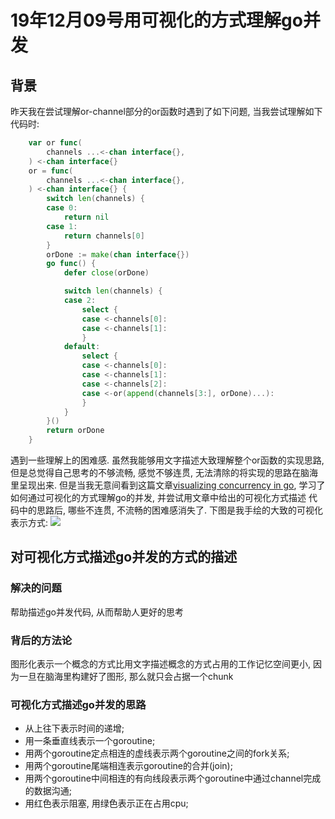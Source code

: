 # 19年12月09号用可视化的方式理解go并发

## 背景
昨天我在尝试理解or-channel部分的or函数时遇到了如下问题, 当我尝试理解如下代码时:
```go
	var or func(
		channels ...<-chan interface{},
	) <-chan interface{}
	or = func(
		channels ...<-chan interface{},
	) <-chan interface{} {
		switch len(channels) {
		case 0:
			return nil
		case 1:
			return channels[0]
		}
		orDone := make(chan interface{})
		go func() {
			defer close(orDone)

			switch len(channels) {
			case 2:
				select {
				case <-channels[0]:
				case <-channels[1]:
				}
			default:
				select {
				case <-channels[0]:
				case <-channels[1]:
				case <-channels[2]:
				case <-or(append(channels[3:], orDone)...):
				}
			}
		}()
		return orDone
	}
```
遇到一些理解上的困难感. 虽然我能够用文字描述大致理解整个or函数的实现思路, 但是总觉得自己思考的不够流畅, 
感觉不够连贯, 无法清除的将实现的思路在脑海里呈现出来.
但是当我无意间看到这篇文章[visualizing concurrency in go](https://divan.dev/posts/go_concurrency_visualize/), 学习了如何通过可视化的方式理解go的并发, 并尝试用文章中给出的可视化方式描述
代码中的思路后, 哪些不连贯, 不流畅的困难感消失了.
下图是我手绘的大致的可视化表示方式:
![](https://gitlab.com/mind1949.roadmap/technique.it/backend/golang/uploads/a4131adef0d5f1807eebf00184ed1729/image.png)

## 对可视化方式描述go并发的方式的描述
### 解决的问题
帮助描述go并发代码, 从而帮助人更好的思考

### 背后的方法论
图形化表示一个概念的方式比用文字描述概念的方式占用的工作记忆空间更小, 因为一旦在脑海里构建好了图形, 那么就只会占据一个chunk

### 可视化方式描述go并发的思路
* 从上往下表示时间的递增;
* 用一条垂直线表示一个goroutine;
* 用两个goroutine定点相连的虚线表示两个goroutine之间的fork关系;
* 用两个goroutine尾端相连表示goroutine的合并(join);
* 用两个goroutine中间相连的有向线段表示两个goroutine中通过channel完成的数据沟通;
* 用红色表示阻塞, 用绿色表示正在占用cpu;

